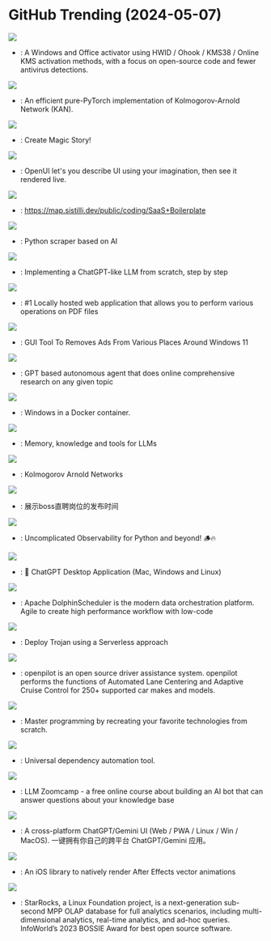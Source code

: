 # GitHub Trending (2024-05-07)

![](https://img.shields.io/badge/Batchfile-New%201-green?style=flat-square&logo=appveyor)
- [](https://github.comundefined): A Windows and Office activator using HWID / Ohook / KMS38 / Online KMS activation methods, with a focus on open-source code and fewer antivirus detections.

![](https://img.shields.io/badge/Python-New%20300-green?style=flat-square&logo=appveyor)
- [](https://github.comundefined): An efficient pure-PyTorch implementation of Kolmogorov-Arnold Network (KAN).

![](https://img.shields.io/badge/Jupyter%20Notebook-New%20656-green?style=flat-square&logo=appveyor)
- [](https://github.comundefined): Create Magic Story!

![](https://img.shields.io/badge/TypeScript-New%202-green?style=flat-square&logo=appveyor)
- [](https://github.comundefined): OpenUI let's you describe UI using your imagination, then see it rendered live.

![](https://img.shields.io/badge/TypeScript-New%20133-green?style=flat-square&logo=appveyor)
- [](https://github.comundefined): https://map.sistilli.dev/public/coding/SaaS+Boilerplate

![](https://img.shields.io/badge/Python-New%20397-green?style=flat-square&logo=appveyor)
- [](https://github.comundefined): Python scraper based on AI

![](https://img.shields.io/badge/Jupyter%20Notebook-New%20388-green?style=flat-square&logo=appveyor)
- [](https://github.comundefined): Implementing a ChatGPT-like LLM from scratch, step by step

![](https://img.shields.io/badge/Java-New%20556-green?style=flat-square&logo=appveyor)
- [](https://github.comundefined): #1 Locally hosted web application that allows you to perform various operations on PDF files

![](https://img.shields.io/badge/C%23-New%20501-green?style=flat-square&logo=appveyor)
- [](https://github.comundefined): GUI Tool To Removes Ads From Various Places Around Windows 11

![](https://img.shields.io/badge/Python-New%20100-green?style=flat-square&logo=appveyor)
- [](https://github.comundefined): GPT based autonomous agent that does online comprehensive research on any given topic

![](https://img.shields.io/badge/Shell-New%20299-green?style=flat-square&logo=appveyor)
- [](https://github.comundefined): Windows in a Docker container.

![](https://img.shields.io/badge/Python-New%20158-green?style=flat-square&logo=appveyor)
- [](https://github.comundefined): Memory, knowledge and tools for LLMs

![](https://img.shields.io/badge/Jupyter%20Notebook-New%20793-green?style=flat-square&logo=appveyor)
- [](https://github.comundefined): Kolmogorov Arnold Networks

![](https://img.shields.io/badge/JavaScript-New%20104-green?style=flat-square&logo=appveyor)
- [](https://github.comundefined): 展示boss直聘岗位的发布时间

![](https://img.shields.io/badge/Python-New%2087-green?style=flat-square&logo=appveyor)
- [](https://github.comundefined): Uncomplicated Observability for Python and beyond! 🪵🔥

![](https://img.shields.io/badge/Rust-New%20132-green?style=flat-square&logo=appveyor)
- [](https://github.comundefined): 🔮 ChatGPT Desktop Application (Mac, Windows and Linux)

![](https://img.shields.io/badge/Java-New%203-green?style=flat-square&logo=appveyor)
- [](https://github.comundefined): Apache DolphinScheduler is the modern data orchestration platform. Agile to create high performance workflow with low-code

![](https://img.shields.io/badge/none-New%2054-green?style=flat-square&logo=appveyor)
- [](https://github.comundefined): Deploy Trojan using a Serverless approach

![](https://img.shields.io/badge/Python-New%2061-green?style=flat-square&logo=appveyor)
- [](https://github.comundefined): openpilot is an open source driver assistance system. openpilot performs the functions of Automated Lane Centering and Adaptive Cruise Control for 250+ supported car makes and models.

![](https://img.shields.io/badge/none-New%20425-green?style=flat-square&logo=appveyor)
- [](https://github.comundefined): Master programming by recreating your favorite technologies from scratch.

![](https://img.shields.io/badge/TypeScript-New%2024-green?style=flat-square&logo=appveyor)
- [](https://github.comundefined): Universal dependency automation tool.

![](https://img.shields.io/badge/none-New%20301-green?style=flat-square&logo=appveyor)
- [](https://github.comundefined): LLM Zoomcamp - a free online course about building an AI bot that can answer questions about your knowledge base

![](https://img.shields.io/badge/TypeScript-New%20104-green?style=flat-square&logo=appveyor)
- [](https://github.comundefined): A cross-platform ChatGPT/Gemini UI (Web / PWA / Linux / Win / MacOS). 一键拥有你自己的跨平台 ChatGPT/Gemini 应用。

![](https://img.shields.io/badge/Swift-New%206-green?style=flat-square&logo=appveyor)
- [](https://github.comundefined): An iOS library to natively render After Effects vector animations

![](https://img.shields.io/badge/Java-New%204-green?style=flat-square&logo=appveyor)
- [](https://github.comundefined): StarRocks, a Linux Foundation project, is a next-generation sub-second MPP OLAP database for full analytics scenarios, including multi-dimensional analytics, real-time analytics, and ad-hoc queries. InfoWorld’s 2023 BOSSIE Award for best open source software.

